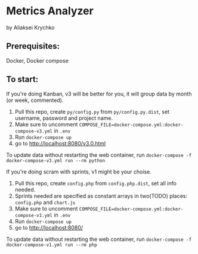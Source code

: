 # Metrics Analyzer
by Aliaksei Krychko

## Prerequisites:
Docker, Docker compose

## To start:
If you're doing Kanban, v3 will be better for you, it will group data by month (or week, commented).
1. Pull this repo, create `py/config.py` from `py/config.py.dist`, set username, password and project name.
2. Make sure to uncomment `COMPOSE_FILE=docker-compose.yml:docker-compose-v3.yml` in `.env`
3. Run `docker-compose up`
4. go to [http://localhost:8080/v3.0.html](http://localhost:8080/v3.0.html)

To update data without restarting the web container, run `docker-compose -f docker-compose-v3.yml run --rm python`

If you're doing scram with sprints, v1 might be your choise.
1. Pull this repo, create `config.php` from `config.php.dist`, set all info needed.
2. Sprints needed are specified as constant arrays in two(TODO) places: `config.php` and `chart.js`
3. Make sure to uncomment `COMPOSE_FILE=docker-compose.yml:docker-compose-v1.yml` in `.env`
4. Run `docker-compose up`
5. go to [http://localhost:8080/](http://localhost:8080/)

To update data without restarting the web container, run `docker-compose -f docker-compose-v1.yml run --rm php`


